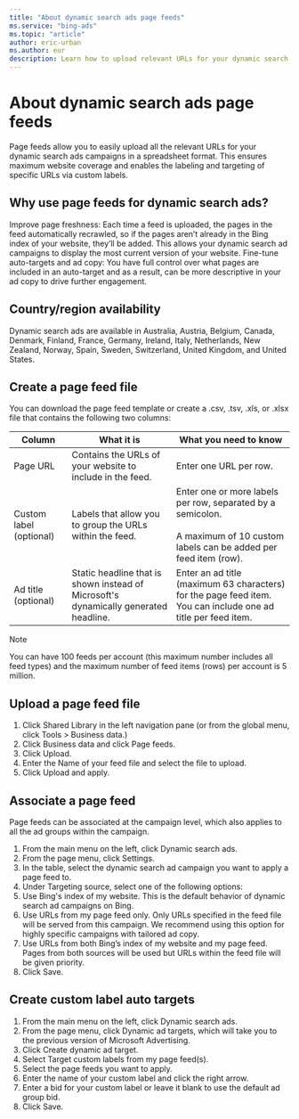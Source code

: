 ```yaml
---
title: "About dynamic search ads page feeds"
ms.service: "bing-ads"
ms.topic: "article"
author: eric-urban
ms.author: eur
description: Learn how to upload relevant URLs for your dynamic search ad campaigns with page feeds.
---
```

# About dynamic search ads page feeds

Page feeds allow you to easily upload all the relevant URLs for your dynamic search ads campaigns in a spreadsheet format. This ensures maximum website coverage and enables the labeling and targeting of specific URLs via custom labels.

## Why use page feeds for dynamic search ads?

Improve page freshness: Each time a feed is uploaded, the pages in the feed automatically recrawled, so if the pages aren’t already in the Bing index of your website, they’ll be added. This allows your dynamic search ad campaigns to display the most current version of your website.
Fine-tune auto-targets and ad copy: You have full control over what pages are included in an auto-target and as a result, can be more descriptive in your ad copy to drive further engagement.

## Country/region availability

Dynamic search ads are available in Australia, Austria, Belgium, Canada, Denmark, Finland, France, Germany, Ireland, Italy, Netherlands, New Zealand, Norway, Spain, Sweden, Switzerland, United Kingdom, and United States.

## Create a page feed file

You can download the page feed template or create a .csv, .tsv, .xls, or .xlsx file that contains the following two columns:

|Column|What it is|What you need to know|
|---------------|---------------|---------------|
|Page URL|Contains the URLs of your website to include in the feed.|Enter one URL per row.|
|Custom label (optional)|Labels that allow you to group the URLs within the feed.|Enter one or more labels per row, separated by a semicolon.<br/><br/>A maximum of 10 custom labels can be added per feed item (row).|
|Ad title (optional)|Static headline that is shown instead of Microsoft's dynamically generated headline.|Enter an ad title (maximum 63 characters) for the page feed item. You can include one ad title per feed item.|

> [!NOTE]
> You can have 100 feeds per account (this maximum number includes all feed types) and the maximum number of feed items (rows) per account is 5 million.

## Upload a page feed file

1. Click Shared Library in the left navigation pane (or from the global menu, click Tools > Business data.)
1. Click Business data and click Page feeds.
1. Click Upload.
1. Enter the Name of your feed file and select the file to upload.
1. Click Upload and apply.

## Associate a page feed
Page feeds can be associated at the campaign level, which also applies to all the ad groups within the campaign.

1. From the main menu on the left, click Dynamic search ads.
1. From the page menu, click Settings.
1. In the table, select the dynamic search ad campaign you want to apply a page feed to.
1. Under Targeting source, select one of the following options:
1. Use Bing's index of my website. This is the default behavior of dynamic search ad campaigns on Bing.
1. Use URLs from my page feed only. Only URLs specified in the feed file will be served from this campaign. We recommend using this option for highly specific campaigns with tailored ad copy.
1. Use URLs from both Bing’s index of my website and my page feed. Pages from both sources will be used but URLs within the feed file will be given priority.
1. Click Save.

## Create custom label auto targets

1. From the main menu on the left, click Dynamic search ads.
1. From the page menu, click Dynamic ad targets, which will take you to the previous version of Microsoft Advertising.
1. Click Create dynamic ad target.
1. Select Target custom labels from my page feed(s).
1. Select the page feeds you want to apply.
1. Enter the name of your custom label and click the right arrow.
1. Enter a bid for your custom label or leave it blank to use the default ad group bid.
1. Click Save.


